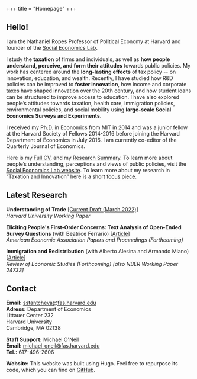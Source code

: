 +++
title = "Homepage"
+++

## Hello!

I am the Nathaniel Ropes Professor of Political Economy at Harvard and founder of the [Social Economics Lab](http://socialeconomicslab.org/).

I study the **taxation** of firms and individuals, as well as **how people understand, perceive, and form their attitudes** towards public policies. My work has centered around the **long-lasting effects** of tax policy -- on innovation, education, and wealth. Recently, I have studied how R&D policies can be improved to **foster innovation**, how income and corporate taxes have shaped innovation over the 20th century, and how student loans can be structured to improve access to education. I have also explored people’s attitudes towards taxation, health care, immigration policies, environmental policies, and social mobility using **large-scale Social Economics Surveys and Experiments**.


I received my Ph.D. in Economics from MIT in 2014 and was a junior fellow at the Harvard Society of Fellows 2014-2016 before joining the Harvard Department of Economics in July 2016. I am currently co-editor of the Quarterly Journal of Economics. 

Here is my [Full CV](https://scholar.harvard.edu/files/stantcheva/files/cv_sstantcheva_jan2022.pdf), and my [Research Summary](https://scholar.harvard.edu/files/stantcheva/files/econ_dynamic_2104.pdf). To learn more about people’s understanding, perceptions and views of public policies, visit the [Social Economics Lab website](http://socialeconomicslab.org/). To learn more about my research in “Taxation and Innovation” here is a short [focus piece](https://www.nber.org/reporter/2018number3/taxation-and-innovation). 

## Latest Research

<!-- <details open>
<summary>Click here to display!</summary>
<br>
 -->
 
 **Understanding of Trade** [[Current Draft (March 2022)]](https://scholar.harvard.edu/files/stantcheva/files/understanding_trade.pdf)  
      *Harvard University Working Paper*

 **Eliciting People's First-Order Concerns: Text Analysis of Open-Ended Survey Questions** (with Beatrice Ferrario) [[Article]](https://scholar.harvard.edu/files/stantcheva/files/text_analysis_of_open-ended_questions.pdf)  
      *American Economic Association Papers and Proceedings (Forthcoming)* 

 **Immigration and Redistribution** (with Alberto Alesina and Armando Miano) [[Article]](https://scholar.harvard.edu/files/stantcheva/files/0alesina_miano_stantcheva_immigration_restud.pdf)  
      *Review of Economic Studies (Forthcoming) [also NBER Working Paper 24733]* 

<!-- </details>
 -->
        


## Contact

**Email:** [sstantcheva@fas.harvard.edu](sstantcheva@fas.harvard.edu)  
**Adress:** 
Department of Economics  
Littauer Center 232  
Harvard University  
Cambridge, MA  02138  

**Staff Support:** Michael O'Neil  
**Email:** [michael_oneil@fas.harvard.edu](michael_oneil@fas.harvard.edu)  
**Tel.:** 617-496-2606  


**Website:** This website was built using Hugo. Feel free to repurpose its code, which you can find on [GitHub](https://github.com/cschesch/stefanie-stantcheva).
